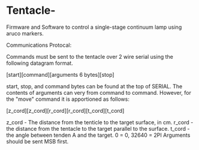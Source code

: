 # Tentacle-
Firmware and Software to control a single-stage continuum lamp using aruco markers. 

Communications Protocal: 

  Commands must be sent to the tentacle over 2 wire serial using the following datagram format. 
  
  [start][command][arguments 6 bytes][stop]
  
  start, stop, and command bytes can be found at the top of SERIAL. The contents of arguments
  can very from command to command. However, for the "move" command it is apportioned as follows:
  
  [z_cord][z_cord][r_cord][r_cord][t_cord][t_cord]
  
  z_cord - The distance from the tenticle to the target surface, in cm. 
  r_cord - the distance from the tentacle to the target parallel to the surface. 
  t_cord - the angle between tenden A and the target. 0 = 0, 32640 = 2PI 
  Arguments should be sent MSB first. 
